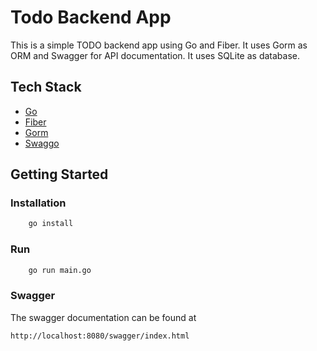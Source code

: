 # Todo Backend App

This is a simple TODO backend app using Go and Fiber. It uses Gorm as ORM and Swagger for API documentation. It uses SQLite as database.

## Tech Stack

- [Go](https://golang.org/)
- [Fiber](https://gofiber.io/)
- [Gorm](https://gorm.io/)
- [Swaggo](https://github.com/swaggo/swag)

## Getting Started

### Installation

```bash
    go install
```

### Run

```bash
    go run main.go
```

### Swagger

The swagger documentation can be found at

`http://localhost:8080/swagger/index.html`
